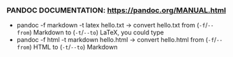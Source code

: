 ### PANDOC DOCUMENTATION: https://pandoc.org/MANUAL.html

-   pandoc -f markdown -t latex hello.txt → convert hello.txt from (`-f`/`--from`) Markdown to (`-t`/`--to`) LaTeX, you could type
-   pandoc -f html -t markdown hello.html → convert hello.html from (`-f`/`--from`) HTML to (`-t`/`--to`) Markdown
